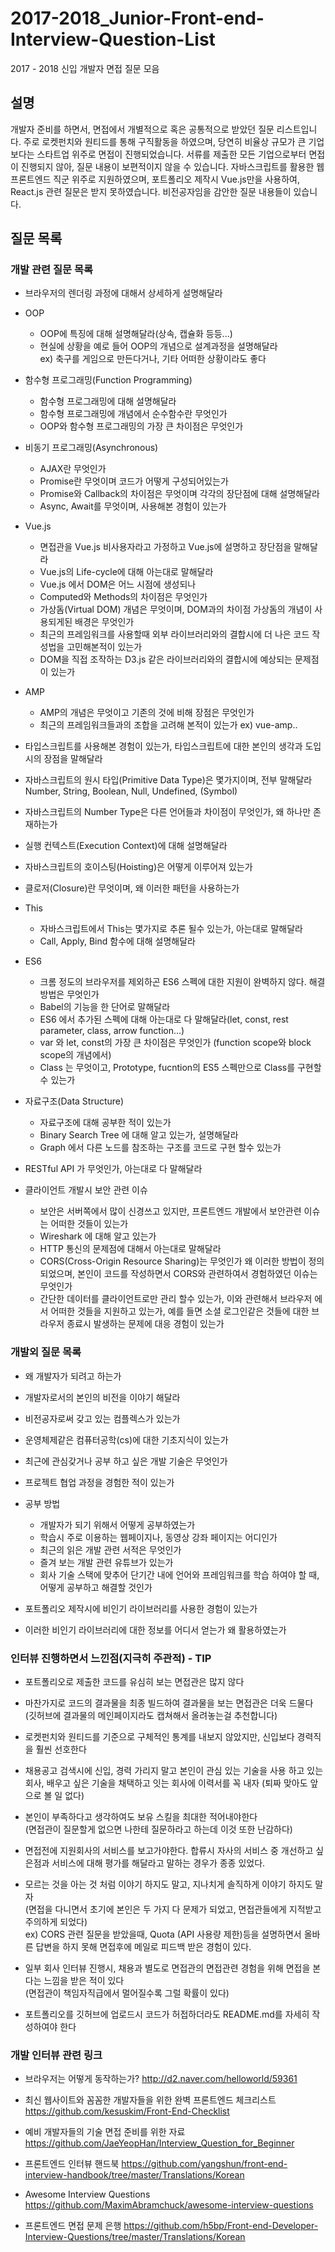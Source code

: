 # 2017-2018_Junior-Front-end-Interview-Question-List
2017 - 2018 신입 개발자 면접 질문 모음

## 설명
 개발자 준비를 하면서, 면접에서 개별적으로 혹은 공통적으로 받았던 질문 리스트입니다. 주로 로켓펀치와 원티드를 통해 구직활동을 하였으며, 당연히 비율상 규모가 큰 기업 보다는 스타트업 위주로 면접이 진행되었습니다. 서류를 제출한 모든 기업으로부터 면접이 진행되지 않아, 질문 내용이 보편적이지 않을 수 있습니다. 자바스크립트를 활용한 웹 프론트엔드 직군 위주로 지원하였으며, 포트폴리오 제작시 Vue.js만을 사용하여, React.js 관련 질문은 받지 못하였습니다. 비전공자임을 감안한 질문 내용들이 있습니다.

## 질문 목록

### 개발 관련 질문 목록

* 브라우저의 렌더링 과정에 대해서 상세하게 설명해달라

* OOP
    * OOP에 특징에 대해 설명해달라(상속, 캡슐화 등등...)
    * 현실에 상황을 예로 들어 OOP의 개념으로 설계과정을 설명해달라  
        ex) 축구를 게임으로 만든다거나, 기타 어떠한 상황이라도 좋다

* 함수형 프로그래밍(Function Programming)
    * 함수형 프로그래밍에 대해 설명해달라
    * 함수형 프로그래밍에 개념에서 순수함수란 무엇인가
    * OOP와 함수형 프로그래밍의 가장 큰 차이점은 무엇인가

* 비동기 프로그래밍(Asynchronous)
    * AJAX란 무엇인가
    * Promise란 무엇이며 코드가 어떻게 구성되어있는가
    * Promise와 Callback의 차이점은 무엇이며 각각의 장단점에 대해 설명해달라
    * Async, Await를 무엇이며, 사용해본 경험이 있는가

* Vue.js
    * 면접관을 Vue.js 비사용자라고 가정하고 Vue.js에 설명하고 장단점을 말해달라
    * Vue.js의 Life-cycle에 대해 아는대로 말해달라
    * Vue.js 에서 DOM은 어느 시점에 생성되나
    * Computed와 Methods의 차이점은 무엇인가
    * 가상돔(Virtual DOM) 개념은 무엇이며, DOM과의 차이점 가상돔의 개념이 사용되게된 배경은 무엇인가
    * 최근의 프레임워크를 사용할때 외부 라이브러리와의 결합시에 더 나은 코드 작성법을 고민해본적이 있는가
    * DOM을 직접 조작하는 D3.js 같은 라이브러리와의 결합시에 예상되는 문제점이 있는가

* AMP
    * AMP의 개념은 무엇이고 기존의 것에 비해 장점은 무엇인가
    * 최근의 프레임워크들과의 조합을 고려해 본적이 있는가 ex) vue-amp..

* 타입스크립트를 사용해본 경험이 있는가, 타입스크립트에 대한 본인의 생각과 도입시의 장점을 말해달라

* 자바스크립트의 원시 타입(Primitive Data Type)은 몇가지이며, 전부 말해달라  
    Number, String, Boolean, Null, Undefined, (Symbol)

* 자바스크립트의 Number Type은 다른 언어들과 차이점이 무엇인가, 왜 하나만 존재하는가

* 실행 컨텍스트(Execution Context)에 대해 설명해달라

* 자바스크립트의 호이스팅(Hoisting)은 어떻게 이루어져 있는가

* 클로저(Closure)란 무엇이며, 왜 이러한 패턴을 사용하는가

* This
    * 자바스크립트에서 This는 몇가지로 추론 될수 있는가, 아는대로 말해달라
    * Call, Apply, Bind 함수에 대해 설명해달라

* ES6
    * 크롬 정도의 브라우저를 제외하곤 ES6 스펙에 대한 지원이 완벽하지 않다. 해결방법은 무엇인가
    * Babel의 기능을 한 단어로 말해달라
    * ES6 에서 추가된 스펙에 대해 아는대로 다 말해달라(let, const, rest parameter, class, arrow function...)
    * var 와 let, const의 가장 큰 차이점은 무엇인가 (function scope와 block scope의 개념에서)
    * Class 는 무엇이고, Prototype, fucntion의 ES5 스펙만으로 Class를 구현할수 있는가

* 자료구조(Data Structure)
    * 자료구조에 대해 공부한 적이 있는가 
    * Binary Search Tree 에 대해 알고 있는가, 설명해달라
    * Graph 에서 다른 노드를 참조하는 구조를 코드로 구현 할수 있는가

* RESTful API 가 무엇인가, 아는대로 다 말해달라

* 클라이언트 개발시 보안 관련 이슈
    * 보안은 서버쪽에서 많이 신경쓰고 있지만, 프론트엔드 개발에서 보안관련 이슈는 어떠한 것들이 있는가
    * Wireshark 에 대해 알고 있는가
    * HTTP 통신의 문제점에 대해서 아는대로 말해달라
    * CORS(Cross-Origin Resource Sharing)는 무엇인가 왜 이러한 방법이 정의 되었으며, 본인이 코드를 작성하면서 CORS와 관련하여서 경험하였던 이슈는 무엇인가
    * 간단한 데이터를 클라이언트로만 관리 할수 있는가, 이와 관련해서 브라우저 에서 어떠한 것들을 지원하고 있는가, 예를 들면 소셜 로그인같은 것들에 대한 브라우저 종료시 발생하는 문제에 대응 경험이 있는가

### 개발외 질문 목록

* 왜 개발자가 되려고 하는가

* 개발자로서의 본인의 비전을 이야기 해달라

* 비전공자로써 갖고 있는 컴플렉스가 있는가

* 운영체제같은 컴퓨터공학(cs)에 대한 기초지식이 있는가

* 최근에 관심갖거나 공부 하고 싶은 개발 기술은 무엇인가

* 프로젝트 협업 과정을 경험한 적이 있는가

* 공부 방법
    * 개발자가 되기 위해서 어떻게 공부하였는가
    * 학습시 주로 이용하는 웹페이지나, 동영상 강좌 페이지는 어디인가
    * 최근의 읽은 개발 관련 서적은 무엇인가
    * 즐겨 보는 개발 관련 유튜브가 있는가
    * 회사 기술 스택에 맞추어 단기간 내에 언어와 프레임워크를 학습 하여야 할 때, 어떻게 공부하고 해결할 것인가

* 포트폴리오 제작시에 비인기 라이브러리를 사용한 경험이 있는가
* 이러한 비인기 라이브러리에 대한 정보를 어디서 얻는가 왜 활용하였는가

### 인터뷰 진행하면서 느낀점(지극히 주관적) - TIP

* 포트폴리오로 제출한 코드를 유심히 보는 면접관은 많지 않다

* 마찬가지로 코드의 결과물을 최종 빌드하여 결과물을 보는 면접관은 더욱 드물다  
    (깃허브에 결과물의 메인페이지라도 캡쳐해서 올려놓는걸 추천합니다)

* 로켓펀치와 원티드를 기준으로 구체적인 통계를 내보지 않았지만, 신입보다 경력직을 훨씬 선호한다

* 채용공고 검색시에 신입, 경력 가리지 말고 본인이 관심 있는 기술을 사용 하고 있는 회사, 배우고 싶은 기술을 채택하고 잇는 회사에 이력서를 꼭 내자 (퇴짜 맞아도 앞으로 볼 일 없다)

* 본인이 부족하다고 생각하여도 보유 스킬을 최대한 적어내야한다  
    (면접관이 질문할게 없으면 나한테 질문하라고 하는데 이것 또한 난감하다)

* 면접전에 지원회사의 서비스를 보고가야한다. 합류시 자사의 서비스 중 개선하고 싶은점과 서비스에 대해 평가를 해달라고 말하는 경우가 종종 있었다.

* 모르는 것을 아는 것 처럼 이야기 하지도 말고, 지나치게 솔직하게 이야기 하지도 말자  
    (면접을 다니면서 초기에 본인은 두 가지 다 문제가 되었고, 면접관들에게 지적받고 주의하게 되었다)  
    ex) CORS 관련 질문을 받았을때, Quota (API 사용량 제한)등을 설명하면서 올바른 답변을 하지 못해 면접후에 메일로 피드백 받은 경험이 있다.

* 일부 회사 인터뷰 진행시, 채용과 별도로 면접관의 면접관련 경험을 위해 면접을 본다는 느낌을 받은 적이 있다  
    (면접관이 책임자직급에서 멀어질수록 그럴 확률이 있다)

* 포트폴리오를 깃허브에 업로드시 코드가 허접하더라도 README.md를 자세히 작성하여야 한다


### 개발 인터뷰 관련 링크

* 브라우저는 어떻게 동작하는가? http://d2.naver.com/helloworld/59361

* 최신 웹사이트와 꼼꼼한 개발자들을 위한 완벽 프론트엔드 체크리스트 https://github.com/kesuskim/Front-End-Checklist

* 예비 개발자들의 기술 면접 준비를 위한 자료 https://github.com/JaeYeopHan/Interview_Question_for_Beginner

* 프론트엔드 인터뷰 핸드북 https://github.com/yangshun/front-end-interview-handbook/tree/master/Translations/Korean

* Awesome Interview Questions https://github.com/MaximAbramchuck/awesome-interview-questions

* 프론트엔드 면접 문제 은행 https://github.com/h5bp/Front-end-Developer-Interview-Questions/tree/master/Translations/Korean

